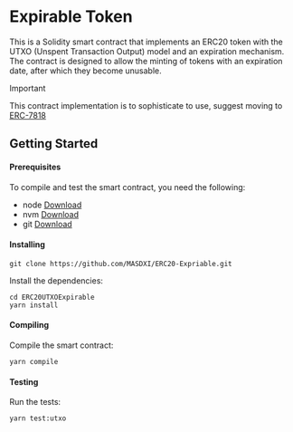 # Expirable Token
This is a Solidity smart contract that implements an ERC20 token with the UTXO (Unspent Transaction Output) model and an expiration mechanism. The contract is designed to allow the minting of tokens with an expiration date, after which they become unusable.

> [!Important]
> This contract implementation is to sophisticate to use, suggest moving to [ERC-7818](https://github.com/MASDXI/ERCs/blob/master/ERCS/erc-7818.md)


## Getting Started
#### Prerequisites
To compile and test the smart contract, you need the following:

- node [Download](https://nodejs.org/en/)
- nvm [Download](https://github.com/nvm-sh/nvm#installing-and-updating)
- git [Download](https://git-scm.com/)


#### Installing
```
git clone https://github.com/MASDXI/ERC20-Expriable.git
```
Install the dependencies:
```
cd ERC20UTXOExpirable
yarn install
```
#### Compiling
Compile the smart contract:
```
yarn compile
```

#### Testing
Run the tests:
```
yarn test:utxo
```

